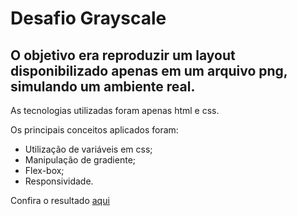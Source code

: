 # Desafio Grayscale

## O objetivo era reproduzir um layout disponibilizado apenas em um arquivo png, simulando um ambiente real.

As tecnologias utilizadas foram apenas html e css.

Os principais conceitos aplicados foram: 
- Utilização de variáveis em css;
- Manipulação de gradiente;
- Flex-box;
- Responsividade.


Confira o resultado [aqui](https://linferreira.github.io/grayscale/)
